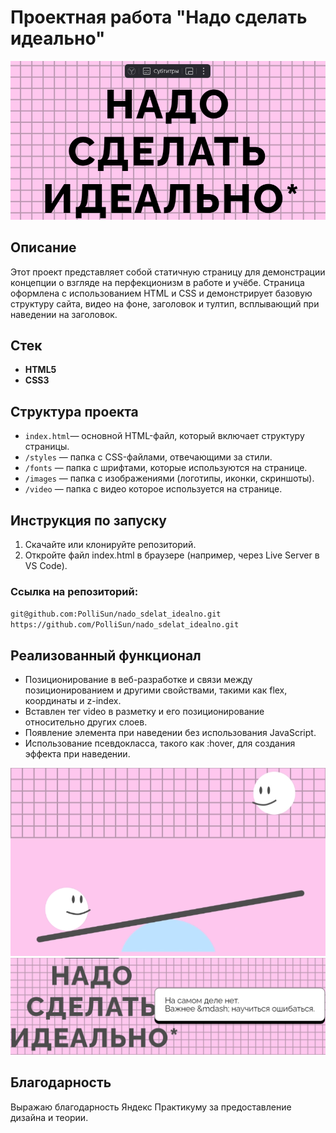 # Проектная работа "Надо сделать идеально"

![Главная страница.](/images/screenshots/screenshot1.png)

## Описание

Этот проект представляет собой статичную страницу для демонстрации концепции о взгляде на перфекционизм в работе и учёбе. Страница оформлена с использованием HTML и CSS и демонстрирует базовую структуру сайта, видео на фоне, заголовок и тултип, всплывающий при наведении на заголовок.

## Стек

- **HTML5**
- **CSS3**

## Структура проекта

- `index.html`— основной HTML-файл, который включает структуру страницы.
- `/styles` — папка с CSS-файлами, отвечающими за стили.
- `/fonts` — папка с шрифтами, которые используются на странице.
- `/images` — папка с изображениями (логотипы, иконки, скриншоты).
- `/video` — папка с видео которое используется на странице.

## Инструкция по запуску

1. Скачайте или клонируйте репозиторий.
2. Откройте файл index.html в браузере (например, через Live Server в VS Code).

### Ссылка на репозиторий:
`git@github.com:PolliSun/nado_sdelat_idealno.git`
`https://github.com/PolliSun/nado_sdelat_idealno.git`

## Реализованный функционал

- Позиционирование в веб-разработке и связи между позиционированием и другими свойствами, такими как flex, координаты и z-index.
- Вставлен тег video в разметку и его позиционирование относительно других слоев.
- Появление элемента при наведении без использования JavaScript.
- Использование псевдокласса, такого как :hover, для создания эффекта при наведении.

![Видео контент.](/images/screenshots/screenshot2.png)
![Отображение тултип.](/images/screenshots/screenshot3.png)

## Благодарность

Выражаю благодарность Яндекс Практикуму за предоставление дизайна и теории.
